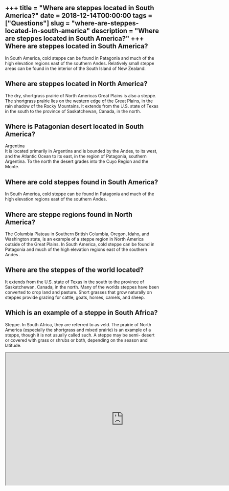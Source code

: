 +++
title = "Where are steppes located in South America?"
date = 2018-12-14T00:00:00
tags = ["Questions"]
slug = "where-are-steppes-located-in-south-america"
description = "Where are steppes located in South America?"
+++
Where are steppes located in South America?
-------------------------------------------

In South America, cold steppe can be found in Patagonia and much of the high elevation regions east of the southern Andes. Relatively small steppe areas can be found in the interior of the South Island of New Zealand.

Where are steppes located in North America?
-------------------------------------------

The dry, shortgrass prairie of North Americas Great Plains is also a steppe. The shortgrass prairie lies on the western edge of the Great Plains, in the rain shadow of the Rocky Mountains. It extends from the U.S. state of Texas in the south to the province of Saskatchewan, Canada, in the north.

Where is Patagonian desert located in South America?
----------------------------------------------------

Argentina  
It is located primarily in Argentina and is bounded by the Andes, to its west, and the Atlantic Ocean to its east, in the region of Patagonia, southern Argentina. To the north the desert grades into the Cuyo Region and the Monte.

Where are cold steppes found in South America?
----------------------------------------------

In South America, cold steppe can be found in Patagonia and much of the high elevation regions east of the southern Andes.

Where are steppe regions found in North America?
------------------------------------------------

The Columbia Plateau in Southern British Columbia, Oregon, Idaho, and Washington state, is an example of a steppe region in North America outside of the Great Plains. In South America, cold steppe can be found in Patagonia and much of the high elevation regions east of the southern Andes .

Where are the steppes of the world located?
-------------------------------------------

It extends from the U.S. state of Texas in the south to the province of Saskatchewan, Canada, in the north. Many of the worlds steppes have been converted to crop land and pasture. Short grasses that grow naturally on steppes provide grazing for cattle, goats, horses, camels, and sheep.

Which is an example of a steppe in South Africa?
------------------------------------------------

Steppe. In South Africa, they are referred to as veld. The prairie of North America (especially the shortgrass and mixed prairie) is an example of a steppe, though it is not usually called such. A steppe may be semi- desert or covered with grass or shrubs or both, depending on the season and latitude.

<iframe allow="accelerometer; autoplay; clipboard-write; encrypted-media; gyroscope; picture-in-picture" allowfullscreen="" class="__youtube_prefs__  epyt-is-override  no-lazyload" data-no-lazy="1" data-origheight="433" data-origwidth="770" data-skipgform_ajax_framebjll="" height="433" id="_ytid_42423" loading="lazy" src="https://www.youtube.com/embed/yY2mWFjgFqU?enablejsapi=1&autoplay=0&cc_load_policy=0&cc_lang_pref=&iv_load_policy=1&loop=0&modestbranding=0&rel=1&fs=1&playsinline=0&autohide=2&theme=dark&color=red&controls=1&" title="YouTube player" width="770"></iframe>
